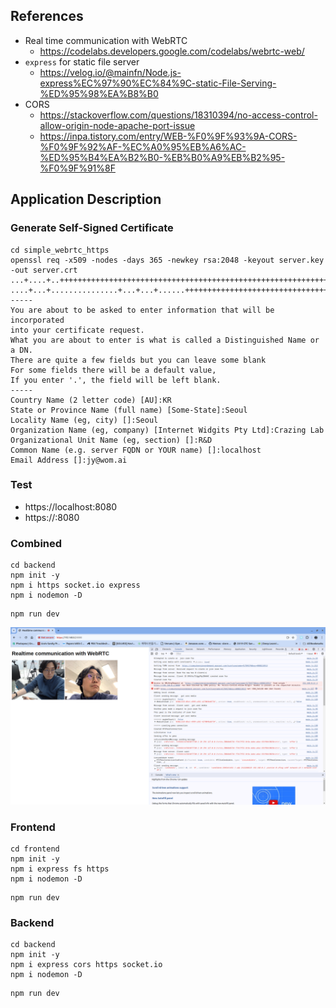 ## References
* Real time communication with WebRTC
  * https://codelabs.developers.google.com/codelabs/webrtc-web/
* `express` for static file server
  * https://velog.io/@mainfn/Node.js-express%EC%97%90%EC%84%9C-static-File-Serving-%ED%95%98%EA%B8%B0
* CORS
  * https://stackoverflow.com/questions/18310394/no-access-control-allow-origin-node-apache-port-issue
  * https://inpa.tistory.com/entry/WEB-%F0%9F%93%9A-CORS-%F0%9F%92%AF-%EC%A0%95%EB%A6%AC-%ED%95%B4%EA%B2%B0-%EB%B0%A9%EB%B2%95-%F0%9F%91%8F
## Application Description

### Generate Self-Signed Certificate

```
cd simple_webrtc_https
openssl req -x509 -nodes -days 365 -newkey rsa:2048 -keyout server.key -out server.crt
...+....+..+++++++++++++++++++++++++++++++++++++++++++++++++++++++++++++++++*.....+......+.........+...+..+.............+...+..+...+.+++++++++++++++++++++++++++++++++++++++++++++++++++++++++++++++++*........+.......+..............+...+++++++++++++++++++++++++++++++++++++++++++++++++++++++++++++++++
....+...+...............+...+...+......+++++++++++++++++++++++++++++++++++++++++++++++++++++++++++++++++*........+.....+....+..+...+...+.........+................+...+..+.........+....+..+++++++++++++++++++++++++++++++++++++++++++++++++++++++++++++++++*.+.............+.....................+.....+......+...+.+..+..........+..+.......+...+........+...+......+..........+.....+....+.....+.......+........+....+.....+.+..............+.+.........+...+.........+......+..............+..................+.......+........+.......+...+..+...+.+.................+...+.+...+..+.+..+......+.......+.....+...+....+......+..+.......+......+.........+...+.....+...+....+......+.....+...............+.......+.....+...+......+....+.........+...+..............+....+..............+...+...................+........+.+.....+.+......+.....+....+...........+...+....+.....+...............+.+.....+.........+.+.....+.+......+...+........................+..+...+.......+......+...+.....+......+...+.......+.........+.........+...+........+......+..........+.........+.........+..+...+......+....+..+......+..........+..+.+..+.............+..+....+...+...........+.+.....+.........+.+......+..+......+.+++++++++++++++++++++++++++++++++++++++++++++++++++++++++++++++++
-----
You are about to be asked to enter information that will be incorporated
into your certificate request.
What you are about to enter is what is called a Distinguished Name or a DN.
There are quite a few fields but you can leave some blank
For some fields there will be a default value,
If you enter '.', the field will be left blank.
-----
Country Name (2 letter code) [AU]:KR
State or Province Name (full name) [Some-State]:Seoul
Locality Name (eg, city) []:Seoul
Organization Name (eg, company) [Internet Widgits Pty Ltd]:Crazing Lab
Organizational Unit Name (eg, section) []:R&D
Common Name (e.g. server FQDN or YOUR name) []:localhost
Email Address []:jy@wom.ai
```

### Test
* https://localhost:8080
* https://<ip address>:8080

### Combined
```
cd backend
npm init -y
npm i https socket.io express
npm i nodemon -D
```
```
npm run dev
```

  <p align="left">
    <img src="../../docs/screenshots/2024_04_26_screenshot_00.png" width="640">
  </p>

### Frontend
```
cd frontend
npm init -y
npm i express fs https
npm i nodemon -D
```
```
npm run dev
```
### Backend
```
cd backend
npm init -y
npm i express cors https socket.io
npm i nodemon -D
```
```
npm run dev
```